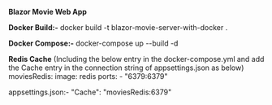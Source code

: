**Blazor Movie Web App**

**Docker Build:-**
docker build -t blazor-movie-server-with-docker .

**Docker Compose:-**
docker-compose up --build -d  

**Redis Cache** (Including the below entry in the docker-compose.yml and add the Cache entry in the connection string of appsettings.json as below)
moviesRedis:
    image: redis
    ports:
      - "6379:6379"

appsettings.json:-
     "Cache": "moviesRedis:6379"
